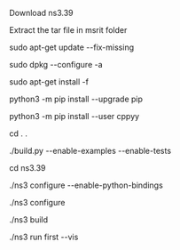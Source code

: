 Download ns3.39

Extract the tar file in msrit folder

sudo apt-get update --fix-missing

sudo dpkg --configure -a

sudo apt-get install -f

python3 -m pip install --upgrade pip

python3 -m pip install --user cppyy

cd . .

./build.py --enable-examples --enable-tests

cd ns3.39

./ns3 configure --enable-python-bindings

./ns3 configure

./ns3 build

./ns3 run first --vis
